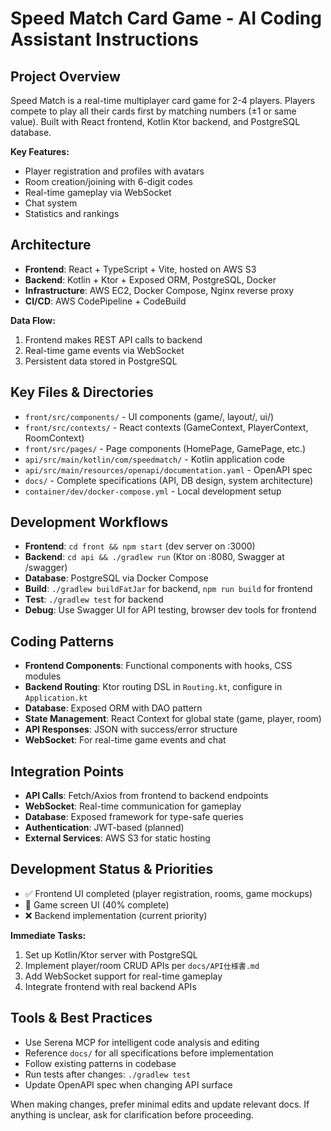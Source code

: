 # Speed Match Card Game - AI Coding Assistant Instructions

## Project Overview
Speed Match is a real-time multiplayer card game for 2-4 players. Players compete to play all their cards first by matching numbers (±1 or same value). Built with React frontend, Kotlin Ktor backend, and PostgreSQL database.

**Key Features:**
- Player registration and profiles with avatars
- Room creation/joining with 6-digit codes
- Real-time gameplay via WebSocket
- Chat system
- Statistics and rankings

## Architecture
- **Frontend**: React + TypeScript + Vite, hosted on AWS S3
- **Backend**: Kotlin + Ktor + Exposed ORM, PostgreSQL, Docker
- **Infrastructure**: AWS EC2, Docker Compose, Nginx reverse proxy
- **CI/CD**: AWS CodePipeline + CodeBuild

**Data Flow:**
1. Frontend makes REST API calls to backend
2. Real-time game events via WebSocket
3. Persistent data stored in PostgreSQL

## Key Files & Directories
- `front/src/components/` - UI components (game/, layout/, ui/)
- `front/src/contexts/` - React contexts (GameContext, PlayerContext, RoomContext)
- `front/src/pages/` - Page components (HomePage, GamePage, etc.)
- `api/src/main/kotlin/com/speedmatch/` - Kotlin application code
- `api/src/main/resources/openapi/documentation.yaml` - OpenAPI spec
- `docs/` - Complete specifications (API, DB design, system architecture)
- `container/dev/docker-compose.yml` - Local development setup

## Development Workflows
- **Frontend**: `cd front && npm start` (dev server on :3000)
- **Backend**: `cd api && ./gradlew run` (Ktor on :8080, Swagger at /swagger)
- **Database**: PostgreSQL via Docker Compose
- **Build**: `./gradlew buildFatJar` for backend, `npm run build` for frontend
- **Test**: `./gradlew test` for backend
- **Debug**: Use Swagger UI for API testing, browser dev tools for frontend

## Coding Patterns
- **Frontend Components**: Functional components with hooks, CSS modules
- **Backend Routing**: Ktor routing DSL in `Routing.kt`, configure in `Application.kt`
- **Database**: Exposed ORM with DAO pattern
- **State Management**: React Context for global state (game, player, room)
- **API Responses**: JSON with success/error structure
- **WebSocket**: For real-time game events and chat

## Integration Points
- **API Calls**: Fetch/Axios from frontend to backend endpoints
- **WebSocket**: Real-time communication for gameplay
- **Database**: Exposed framework for type-safe queries
- **Authentication**: JWT-based (planned)
- **External Services**: AWS S3 for static hosting

## Development Status & Priorities
- ✅ Frontend UI completed (player registration, rooms, game mockups)
- 🔄 Game screen UI (40% complete)
- ❌ Backend implementation (current priority)

**Immediate Tasks:**
1. Set up Kotlin/Ktor server with PostgreSQL
2. Implement player/room CRUD APIs per `docs/API仕様書.md`
3. Add WebSocket support for real-time gameplay
4. Integrate frontend with real backend APIs

## Tools & Best Practices
- Use Serena MCP for intelligent code analysis and editing
- Reference `docs/` for all specifications before implementation
- Follow existing patterns in codebase
- Run tests after changes: `./gradlew test`
- Update OpenAPI spec when changing API surface

When making changes, prefer minimal edits and update relevant docs. If anything is unclear, ask for clarification before proceeding.